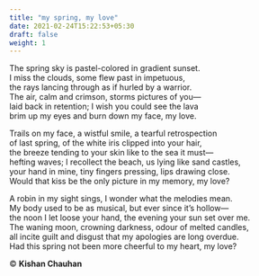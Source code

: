 ```yaml
---
title: "my spring, my love"
date: 2021-02-24T15:22:53+05:30
draft: false
weight: 1
---
```

The spring sky is pastel-colored in gradient sunset.\
I miss the clouds, some flew past in impetuous,\
the rays lancing through as if hurled by a warrior.\
The air, calm and crimson, storms pictures of you—\
laid back in retention; I wish you could see the lava\
brim up my eyes and burn down my face, my love.

Trails on my face, a wistful smile, a tearful retrospection\
of last spring, of the white iris clipped into your hair,\
the breeze tending to your skin like to the sea it must—\
hefting waves; I recollect the beach, us lying like sand castles,\
your hand in mine, tiny fingers pressing, lips drawing close.\
Would that kiss be the only picture in my memory, my love?

A robin in my sight sings, I wonder what the melodies mean.\
My body used to be as musical, but ever since it’s hollow—\
the noon I let loose your hand, the evening your sun set over me.\
The waning moon, crowning darkness, odour of melted candles,\
all incite guilt and disgust that my apologies are long overdue.\
Had this spring not been more cheerful to my heart, my love?

© **Kishan Chauhan**